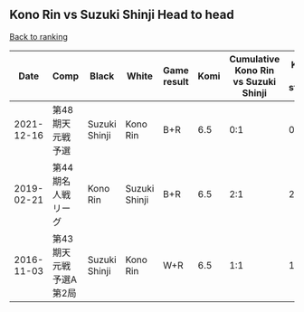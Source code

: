 ## Kono Rin vs Suzuki Shinji Head to head

[Back to ranking](../../index.md)




| **Date** | **Comp** | **Black** | **White** | **Game result** | **Komi** | **Cumulative Kono Rin vs Suzuki Shinji** | **Kono Rin streak** | **Suzuki Shinji streak** | 
| --- | --- | --- | --- | --- | --- | --- | --- | --- |
| 2021-12-16 | 第48期天元戦予選 | Suzuki Shinji | Kono Rin | B+R | 6.5 | 0:1 | 0 | 1 | 
| 2019-02-21 | 第44期名人戦リーグ | Kono Rin | Suzuki Shinji | B+R | 6.5 | 2:1 | 2 | 0 | 
| 2016-11-03 | 第43期天元戦　予選A第2局 | Suzuki Shinji | Kono Rin | W+R | 6.5 | 1:1 | 1 | 0 |




